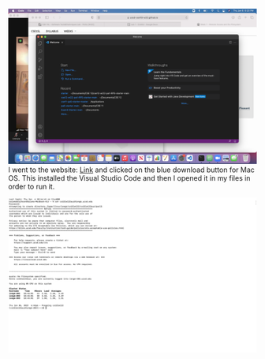 ![Image](DownloadVSCode.png)
I went to the website: [Link](https://code.visualstudio.com/download) and clicked on the blue download button for Mac OS. This installed the Visual Studio Code and then I opened it in my files in order to run it.

![Image](RemotelyConnecting.png)
